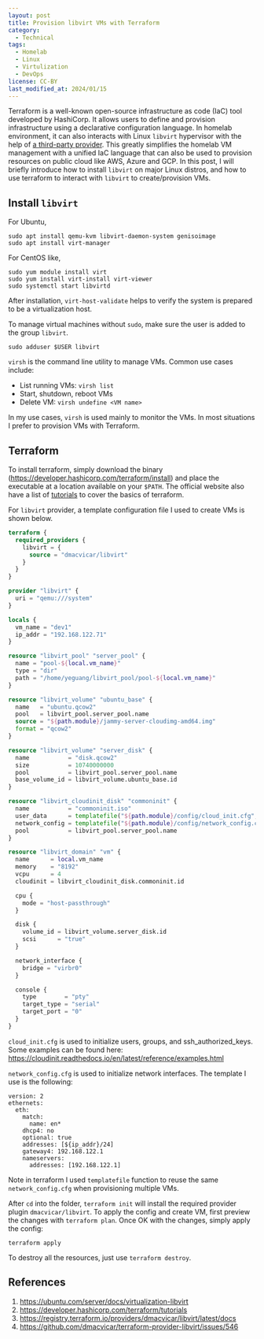 ```yaml
---
layout: post
title: Provision libvirt VMs with Terraform
category:
  - Technical
tags:
  - Homelab
  - Linux
  - Virtulization
  - DevOps
license: CC-BY
last_modified_at: 2024/01/15
---
```


Terraform is a well-known open-source infrastructure as code (IaC) tool developed by HashiCorp. It allows users to define and provision infrastructure using a declarative configuration language. In homelab environment, it can also interacts with Linux `libvirt` hypervisor with the help of [a third-party provider](https://registry.terraform.io/providers/dmacvicar/libvirt/latest/docs).  This greatly simplifies the homelab VM management with a unified IaC language that can also be used to provision resources on public cloud like AWS, Azure and GCP. In this post, I will briefly introduce how to install `libvirt` on major Linux distros, and how to use terraform to interact with `libvirt` to create/provision VMs. 

## Install `libvirt` 

For Ubuntu,
```shell
sudo apt install qemu-kvm libvirt-daemon-system genisoimage
sudo apt install virt-manager
```

For CentOS like,
```shell
sudo yum module install virt
sudo yum install virt-install virt-viewer
sudo systemctl start libvirtd
```

After installation, `virt-host-validate` helps to verify the system is prepared to be a virtualization host.

To manage virtual machines without `sudo`, make sure the user is added to the group `libvirt`. 
```shell
sudo adduser $USER libvirt
```

`virsh` is the command line utility to manage VMs. Common use cases include:

- List running VMs: `virsh list`
- Start, shutdown, reboot VMs
- Delete VM: `virsh undefine <VM name>`

In my use cases, `virsh` is used mainly to monitor the VMs. In most situations I prefer to provision VMs with Terraform. 

## Terraform

To install terraform, simply download the binary (https://developer.hashicorp.com/terraform/install) and place the executable at a location available on your `$PATH`. The official website also have a list of [tutorials](https://developer.hashicorp.com/terraform/tutorials) to cover the basics of terraform. 

For `libvirt` provider, a template configuration file I used to create VMs is shown below. 

```terraform
terraform {
  required_providers {
    libvirt = {
      source = "dmacvicar/libvirt"
    }
  }
}

provider "libvirt" {
  uri = "qemu:///system"
}

locals {
  vm_name = "dev1"
  ip_addr = "192.168.122.71"
}

resource "libvirt_pool" "server_pool" {
  name = "pool-${local.vm_name}"
  type = "dir"
  path = "/home/yeguang/libvirt_pool/pool-${local.vm_name}"
}

resource "libvirt_volume" "ubuntu_base" {
  name   = "ubuntu.qcow2"
  pool   = libvirt_pool.server_pool.name
  source = "${path.module}/jammy-server-cloudimg-amd64.img"
  format = "qcow2"
}

resource "libvirt_volume" "server_disk" {
  name           = "disk.qcow2"
  size           = 10740000000
  pool           = libvirt_pool.server_pool.name
  base_volume_id = libvirt_volume.ubuntu_base.id
}

resource "libvirt_cloudinit_disk" "commoninit" {
  name           = "commoninit.iso"
  user_data      = templatefile("${path.module}/config/cloud_init.cfg", { hostname = local.vm_name })
  network_config = templatefile("${path.module}/config/network_config.cfg", { ip_addr = local.ip_addr })
  pool           = libvirt_pool.server_pool.name
}

resource "libvirt_domain" "vm" {
  name      = local.vm_name
  memory    = "8192"
  vcpu      = 4
  cloudinit = libvirt_cloudinit_disk.commoninit.id

  cpu {
    mode = "host-passthrough"
  }

  disk {
    volume_id = libvirt_volume.server_disk.id
    scsi      = "true"
  }

  network_interface {
    bridge = "virbr0"
  }

  console {
    type        = "pty"
    target_type = "serial"
    target_port = "0"
  }
}
```

`cloud_init.cfg` is used to initialize users, groups, and ssh_authorized_keys. Some examples can be found here: https://cloudinit.readthedocs.io/en/latest/reference/examples.html

`network_config.cfg` is used to initialize network interfaces. The template I use is the following:
```config
version: 2
ethernets:
  eth:
    match:
      name: en*
    dhcp4: no
    optional: true
    addresses: [${ip_addr}/24]
    gateway4: 192.168.122.1
    nameservers: 
      addresses: [192.168.122.1]
```

Note in terraform I used `templatefile` function to reuse the same `network_config.cfg` when provisioning multiple VMs. 

After `cd` into the folder, `terraform init` will install the required provider plugin `dmacvicar/libvirt`. To apply the config and create VM, first preview the changes with `terraform plan`. Once OK with the changes,  simply apply the config:

```shell
terraform apply
```

To destroy all the resources, just use `terraform destroy`. 

## References

1. https://ubuntu.com/server/docs/virtualization-libvirt
2. https://developer.hashicorp.com/terraform/tutorials
3. https://registry.terraform.io/providers/dmacvicar/libvirt/latest/docs
4. https://github.com/dmacvicar/terraform-provider-libvirt/issues/546